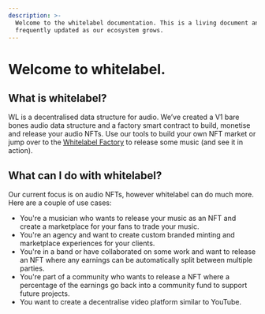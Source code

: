 ```yaml
---
description: >-
  Welcome to the whitelabel documentation. This is a living document and will be
  frequently updated as our ecosystem grows.
---
```


# Welcome to whitelabel.

## What is whitelabel?

WL is a decentralised data structure for audio. We’ve created a V1 bare bones audio data structure and a factory smart contract to build, monetise and release your audio NFTs. Use our tools to build your own NFT market or jump over to the [Whitelabel Factory](https://whitelabel-factory.netlify.app) to release some music (and see it in action).

## What can I do with whitelabel?

Our current focus is on audio NFTs, however whitelabel can do much more. Here are a couple of use cases:

* You're a musician who wants to release your music as an NFT and create a marketplace for your fans to trade your music.&#x20;
* You're an agency and want to create custom branded minting and marketplace experiences for your clients.
* You're in a band or have collaborated on some work and want to release an NFT where any earnings can be automatically split between multiple parties.
* You're part of a community  who wants to release a NFT where a percentage of the earnings go back into a community fund to support future projects.
* You want to create a decentralise video platform similar to YouTube.

&#x20;
